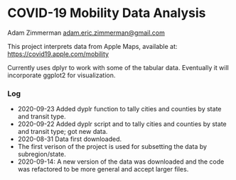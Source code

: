 # COVID-19 Mobility Data Analysis

Adam Zimmerman
adam.eric.zimmerman@gmail.com

This project interprets data from Apple Maps, available at:
https://covid19.apple.com/mobility

Currently uses dplyr to work with some of the tabular data. Eventually it will incorporate ggplot2 for visualization.

### Log

* 2020-09-23 Added dyplr function to tally cities and counties by state and transit type.
* 2020-09-22 Added dyplr script and to tally cities and counties by state and transit type; got new data.
* 2020-08-31 Data first downloaded.
 * The first verison of the project is used for subsetting the data by subregion/state.
* 2020-09-14: A new version of the data was downloaded and the code was refactored to be more general and accept larger files.
